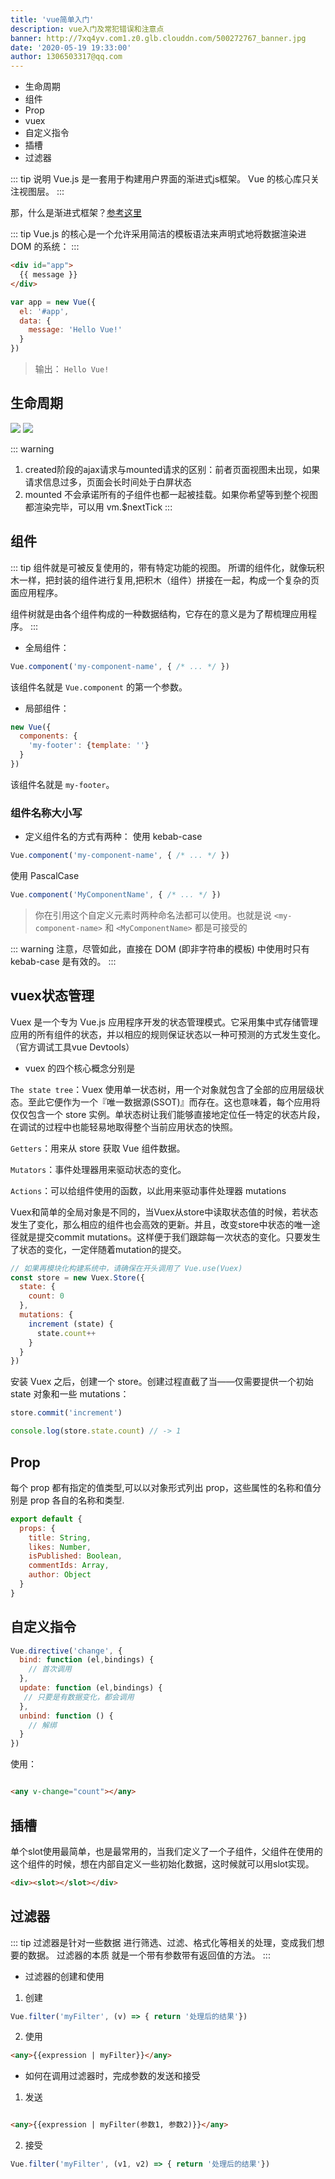 ```yaml
---
title: 'vue简单入门'
description: vue入门及常犯错误和注意点
banner: http://7xq4yv.com1.z0.glb.clouddn.com/500272767_banner.jpg
date: '2020-05-19 19:33:00'
author: 1306503317@qq.com
---
```

* 生命周期
* 组件
* Prop
* vuex
* 自定义指令
* 插槽
* 过滤器

::: tip 说明
 Vue.js  是一套用于构建用户界面的渐进式js框架。 Vue 的核心库只关注视图层。
:::

那，什么是渐进式框架？[参考这里](https://blog.csdn.net/crazy_banana/article/details/71079925)

::: tip
  Vue.js 的核心是一个允许采用简洁的模板语法来声明式地将数据渲染进 DOM 的系统：
:::
``` html
<div id="app">
  {{ message }}
</div>
```

``` js
var app = new Vue({
  el: '#app',
  data: {
    message: 'Hello Vue!'
  }
})
```
> 输出： `Hello Vue!`


## 生命周期
<img src="https://cn.vuejs.org/images/lifecycle.png">

<img src="http://7xq4yv.com1.z0.glb.clouddn.com/b.png">

::: warning
1. created阶段的ajax请求与mounted请求的区别：前者页面视图未出现，如果请求信息过多，页面会长时间处于白屏状态
2. mounted 不会承诺所有的子组件也都一起被挂载。如果你希望等到整个视图都渲染完毕，可以用 vm.$nextTick
:::


## 组件
::: tip
组件就是可被反复使用的，带有特定功能的视图。
所谓的组件化，就像玩积木一样，把封装的组件进行复用,把积木（组件）拼接在一起，构成一个复杂的页面应用程序。

组件树就是由各个组件构成的一种数据结构，它存在的意义是为了帮梳理应用程序。
:::

* 全局组件：
``` js
Vue.component('my-component-name', { /* ... */ })
```
该组件名就是 `Vue.component` 的第一个参数。

* 局部组件：
``` js
new Vue({
  components: {
    'my-footer': {template: ''}
  }
})
```
该组件名就是 `my-footer`。

### 组件名称大小写
* 定义组件名的方式有两种：
使用 kebab-case

``` js
Vue.component('my-component-name', { /* ... */ })
```

使用 PascalCase
``` js
Vue.component('MyComponentName', { /* ... */ })
```


> 你在引用这个自定义元素时两种命名法都可以使用。也就是说 `<my-component-name>` 和 `<MyComponentName>` 都是可接受的

::: warning
注意，尽管如此，直接在 DOM (即非字符串的模板) 中使用时只有 kebab-case 是有效的。
:::

## vuex状态管理
Vuex 是一个专为 Vue.js 应用程序开发的状态管理模式。它采用集中式存储管理应用的所有组件的状态，并以相应的规则保证状态以一种可预测的方式发生变化。（官方调试工具vue Devtools）

* vuex 的四个核心概念分别是

`The state tree`：Vuex 使用单一状态树，用一个对象就包含了全部的应用层级状态。至此它便作为一个『唯一数据源(SSOT)』而存在。这也意味着，每个应用将仅仅包含一个 store 实例。单状态树让我们能够直接地定位任一特定的状态片段，在调试的过程中也能轻易地取得整个当前应用状态的快照。

`Getters`：用来从 store 获取 Vue 组件数据。

`Mutators`：事件处理器用来驱动状态的变化。

`Actions`：可以给组件使用的函数，以此用来驱动事件处理器 mutations

Vuex和简单的全局对象是不同的，当Vuex从store中读取状态值的时候，若状态发生了变化，那么相应的组件也会高效的更新。并且，改变store中状态的唯一途径就是提交commit mutations。这样便于我们跟踪每一次状态的变化。只要发生了状态的变化，一定伴随着mutation的提交。

```js
// 如果再模块化构建系统中，请确保在开头调用了 Vue.use(Vuex)
const store = new Vuex.Store({
  state: {
    count: 0
  },
  mutations: {
    increment (state) {
      state.count++
    }
  }
})
```

安装 Vuex 之后，创建一个 store。创建过程直截了当——仅需要提供一个初始 state 对象和一些 mutations：
```js
store.commit('increment')

console.log(store.state.count) // -> 1
```

## Prop
每个 prop 都有指定的值类型,可以以对象形式列出 prop，这些属性的名称和值分别是 prop 各自的名称和类型.
```js
export default {
  props: {
    title: String,
    likes: Number,
    isPublished: Boolean,
    commentIds: Array,
    author: Object
  }
}
```

## 自定义指令

```js
Vue.directive('change', {
  bind: function (el,bindings) {
    // 首次调用
  },
  update: function (el,bindings) {
   // 只要是有数据变化，都会调用
  },
  unbind: function () {
    // 解绑
  }
})
```

使用：
```html

<any v-change="count"></any>
```

## 插槽
单个slot使用最简单，也是最常用的，当我们定义了一个子组件，父组件在使用的这个组件的时候，想在内部自定义一些初始化数据，这时候就可以用slot实现。

```html
<div><slot></slot></div>
```

## 过滤器
::: tip
过滤器是针对一些数据 进行筛选、过滤、格式化等相关的处理，变成我们想要的数据。
过滤器的本质 就是一个带有参数带有返回值的方法。
:::

* 过滤器的创建和使用
1. 创建
```js
Vue.filter('myFilter', (v) => { return '处理后的结果'})
```
2. 使用
```html
<any>{{expression | myFilter}}</any>
```
* 如何在调用过滤器时，完成参数的发送和接受
1. 发送
```html

<any>{{expression | myFilter(参数1, 参数2)}}</any>
```
2. 接受
```js
Vue.filter('myFilter', (v1, v2) => { return '处理后的结果'})
```
